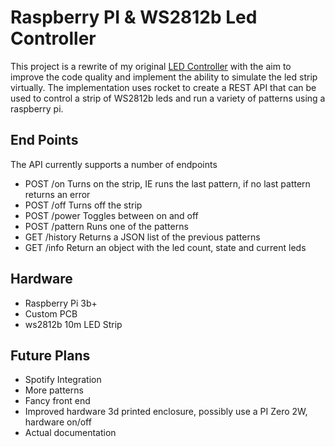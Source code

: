 # Raspberry PI & WS2812b Led Controller
This project is a rewrite of my original [LED Controller](https://github.com/davisschenk/rasp_leds) with the aim to improve the code quality and implement the ability to simulate the led strip virtually. The implementation uses rocket to create a REST API that can be used to control a strip of WS2812b leds and run a variety of patterns using a raspberry pi.

## End Points
The API currently supports a number of endpoints
- POST /on
Turns on the strip, IE runs the last pattern, if no last pattern returns an error
- POST /off
Turns off the strip
- POST /power
Toggles between on and off
- POST /pattern
Runs one of the patterns
- GET /history
Returns a JSON list of the previous patterns
- GET /info
Return an object with the led count, state and current leds

## Hardware
- Raspberry Pi 3b+
- Custom PCB
- ws2812b 10m LED Strip

## Future Plans
- Spotify Integration
- More patterns
- Fancy front end
- Improved hardware
3d printed enclosure, possibly use a PI Zero 2W, hardware on/off
- Actual documentation
